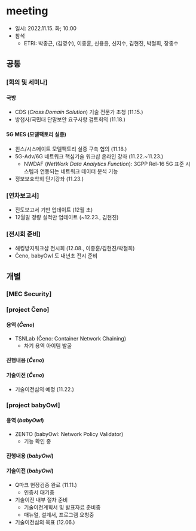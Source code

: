 # meeting
- 일시: 2022.11.15. 화; 10:00
- 참석
  - ETRI: 박종근, (김영수), 이종훈, 신용윤, 신지수, 김현진, 박철희, 장종수

## 공통
### [회의 및 세미나]
#### 국방
- CDS (_Cross Domain Solution_) 기술 전문가 초청 (11.15.)
- 방첩사/국민대 단말보안 요구사항 검토회의 (11.18.)
#### 5G MES (모델팩토리 실증)
- 윈스/시스메이트 모델팩토리 실증 구축 협의 (11.18.)
- 5G-Adv/6G 네트워크 핵심기술 워크샵 온라인 강좌 (11.22.~11.23.)
  - NWDAF (_NetWork Data Analytics Function_): 3GPP Rel-16 5G 표준 시스템과 연동되는 네트워크 데이터 분석 기능
- 정보보호학회 단기강좌 (11.23.)

### [연차보고서]
- 진도보고서 기반 업데이트 (12월 초)
- 12월말 정량 실적만 업데이트 (~12.23., 김현진)

### [전시회 준비]
- 해킹방지워크샵 전시회 (12.08., 이종훈/김현진/박철희)
- Ĉeno, babyOwl 도 내년초 전시 준비

## 개별
### [MEC Security]
### [project Ĉeno]
#### 용역 (_Ĉeno_)
- TSNLab (Ĉeno: Container Network Chaining)
  - 차기 용역 아이템 발굴
#### 진행내용 (_Ĉeno_)
#### 기술이전 (_Ĉeno_)
- 기술이전심의 예정 (11.22.)

### [project babyOwl]
#### 용역 (_babyOwl_)
- ZENTO (babyOwl: Network Policy Validator)
  - 기능 확인 중
#### 진행내용 (_babyOwl_)
#### 기술이전 (_babyOwl_)
- Q마크 현장검증 완료 (11.11.)
  - 인증서 대기중
- 기술이전 내부 절차 준비
  - 기술이전계획서 및 발표자료 준비중
  - 매뉴얼, 설계서, 프로그램 요청중
- 기술이전심의 목표 (12.06.)

